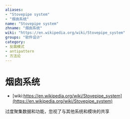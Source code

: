```yaml
---
aliases:
- "Stovepipe system"
- "烟囱系统"
name: "Stovepipe system"
zhname: "烟囱系统"
wiki: "https://en.wikipedia.org/wiki/Stovepipe_system"
groups: "软件设计"
category:
- 反面模式
- antipattern
- 方法论
---
```


# 烟囱系统

* [wiki:https://en.wikipedia.org/wiki/Stovepipe_system](https://en.wikipedia.org/wiki/Stovepipe_system)

过度聚集数据和功能，忽视了与其他系统和模块的共享